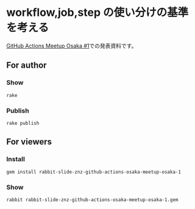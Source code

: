 # workflow,job,step の使い分けの基準を考える

[GitHub Actions Meetup Osaka #1](https://gaug.connpass.com/event/152956/)での発表資料です。

## For author

### Show

    rake

### Publish

    rake publish

## For viewers

### Install

    gem install rabbit-slide-znz-github-actions-osaka-meetup-osaka-1

### Show

    rabbit rabbit-slide-znz-github-actions-osaka-meetup-osaka-1.gem
